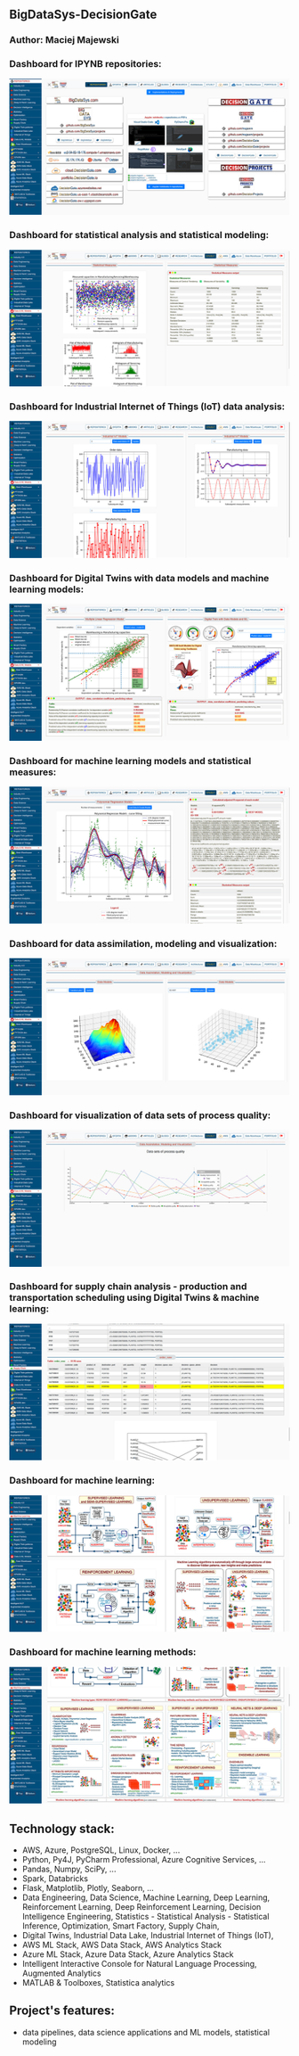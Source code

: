 ## BigDataSys-DecisionGate

### Author: Maciej Majewski


### Dashboard for IPYNB repositories:
![Dashboard #1](/images/dashboard-1.jpg)

### Dashboard for statistical analysis and statistical modeling:

![Dashboard #2](/images/dashboard-2.jpg)

### Dashboard for Industrial Internet of Things (IoT) data analysis:

![Dashboard #3](/images/dashboard-3.jpg)

### Dashboard for Digital Twins with data models and machine learning models:

![Dashboard #4](/images/dashboard-4.jpg)

### Dashboard for machine learning models and statistical measures:

![Dashboard #5](/images/dashboard-5.jpg)

### Dashboard for data assimilation, modeling and visualization:

![Dashboard #6](/images/dashboard-6.jpg)

### Dashboard for visualization of data sets of process quality:

![Dashboard #7](/images/dashboard-7.jpg)

### Dashboard for supply chain analysis - production and transportation scheduling using Digital Twins & machine learning:

![Dashboard #8](/images/dashboard-8.jpg)

### Dashboard for machine learning:

![Dashboard #9](/images/dashboard-9.jpg)

### Dashboard for machine learning methods:

![Dashboard #10](/images/dashboard-10.jpg)

## Technology stack:
* AWS, Azure, PostgreSQL, Linux, Docker, ...
* Python, Py4J, PyCharm Professional, Azure Cognitive Services, ...
* Pandas, Numpy, SciPy, ...
* Spark, Databricks
* Flask, Matplotlib, Plotly, Seaborn, ...
* Data Engineering, Data Science, Machine Learning, Deep Learning, Reinforcement Learning, Deep Reinforcement Learning, Decision Intelligence Engineering, Statistics - Statistical Analysis - Statistical Inference, Optimization, Smart Factory, Supply Chain, 
* Digital Twins, Industrial Data Lake, Industrial Internet of Things (IoT), 
* AWS ML Stack, AWS Data Stack, AWS Analytics Stack
* Azure ML Stack, Azure Data Stack, Azure Analytics Stack
* Intelligent Interactive Console for Natural Language Processing, Augmented Analytics
* MATLAB & Toolboxes, Statistica analytics

## Project's features: 
* data pipelines, data science applications and ML models, statistical modeling